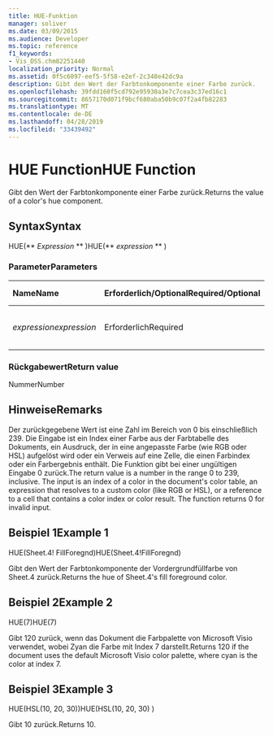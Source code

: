 ```yaml
---
title: HUE-Funktion
manager: soliver
ms.date: 03/09/2015
ms.audience: Developer
ms.topic: reference
f1_keywords:
- Vis_DSS.chm82251440
localization_priority: Normal
ms.assetid: 0f5c6097-eef5-5f58-e2ef-2c348e42dc9a
description: Gibt den Wert der Farbtonkomponente einer Farbe zurück.
ms.openlocfilehash: 39fdd160f5cd792e95930a3e7c7cea3c37ed16c1
ms.sourcegitcommit: 8657170d071f9bcf680aba50b9c07f2a4fb82283
ms.translationtype: MT
ms.contentlocale: de-DE
ms.lasthandoff: 04/28/2019
ms.locfileid: "33439492"
---
```

# <a name="hue-function"></a><span data-ttu-id="10957-103">HUE Function</span><span class="sxs-lookup"><span data-stu-id="10957-103">HUE Function</span></span>

<span data-ttu-id="10957-104">Gibt den Wert der Farbtonkomponente einer Farbe zurück.</span><span class="sxs-lookup"><span data-stu-id="10957-104">Returns the value of a color's hue component.</span></span>
  
## <a name="syntax"></a><span data-ttu-id="10957-105">Syntax</span><span class="sxs-lookup"><span data-stu-id="10957-105">Syntax</span></span>

<span data-ttu-id="10957-106">HUE(\*\* *Expression* \*\* )</span><span class="sxs-lookup"><span data-stu-id="10957-106">HUE(\*\* *expression* \*\* )</span></span> 
  
### <a name="parameters"></a><span data-ttu-id="10957-107">Parameter</span><span class="sxs-lookup"><span data-stu-id="10957-107">Parameters</span></span>

|<span data-ttu-id="10957-108">**Name**</span><span class="sxs-lookup"><span data-stu-id="10957-108">**Name**</span></span>|<span data-ttu-id="10957-109">**Erforderlich/Optional**</span><span class="sxs-lookup"><span data-stu-id="10957-109">**Required/Optional**</span></span>|<span data-ttu-id="10957-110">**Datentyp**</span><span class="sxs-lookup"><span data-stu-id="10957-110">**Data Type**</span></span>|<span data-ttu-id="10957-111">**Beschreibung**</span><span class="sxs-lookup"><span data-stu-id="10957-111">**Description**</span></span>|
|:-----|:-----|:-----|:-----|
| <span data-ttu-id="10957-112">_expression_</span><span class="sxs-lookup"><span data-stu-id="10957-112">_expression_</span></span> <br/> |<span data-ttu-id="10957-113">Erforderlich</span><span class="sxs-lookup"><span data-stu-id="10957-113">Required</span></span>  <br/> |<span data-ttu-id="10957-114">**String**</span><span class="sxs-lookup"><span data-stu-id="10957-114">**String**</span></span> <br/> |<span data-ttu-id="10957-115">Ein Ausdruck, der eine Farbe ergibt.</span><span class="sxs-lookup"><span data-stu-id="10957-115">An expression that evaluates to a color.</span></span>  <br/> |
   
### <a name="return-value"></a><span data-ttu-id="10957-116">Rückgabewert</span><span class="sxs-lookup"><span data-stu-id="10957-116">Return value</span></span>

<span data-ttu-id="10957-117">Nummer</span><span class="sxs-lookup"><span data-stu-id="10957-117">Number</span></span>
  
## <a name="remarks"></a><span data-ttu-id="10957-118">Hinweise</span><span class="sxs-lookup"><span data-stu-id="10957-118">Remarks</span></span>

<span data-ttu-id="10957-p101">Der zurückgegebene Wert ist eine Zahl im Bereich von 0 bis einschließlich 239. Die Eingabe ist ein Index einer Farbe aus der Farbtabelle des Dokuments, ein Ausdruck, der in eine angepasste Farbe (wie RGB oder HSL) aufgelöst wird oder ein Verweis auf eine Zelle, die einen Farbindex oder ein Farbergebnis enthält. Die Funktion gibt bei einer ungültigen Eingabe 0 zurück.</span><span class="sxs-lookup"><span data-stu-id="10957-p101">The return value is a number in the range 0 to 239, inclusive. The input is an index of a color in the document's color table, an expression that resolves to a custom color (like RGB or HSL), or a reference to a cell that contains a color index or color result. The function returns 0 for invalid input.</span></span> 
  
## <a name="example-1"></a><span data-ttu-id="10957-122">Beispiel 1</span><span class="sxs-lookup"><span data-stu-id="10957-122">Example 1</span></span>

<span data-ttu-id="10957-123">HUE(Sheet.4! FillForegnd)</span><span class="sxs-lookup"><span data-stu-id="10957-123">HUE(Sheet.4!FillForegnd)</span></span>
  
<span data-ttu-id="10957-124">Gibt den Wert der Farbtonkomponente der Vordergrundfüllfarbe von Sheet.4 zurück.</span><span class="sxs-lookup"><span data-stu-id="10957-124">Returns the hue of Sheet.4's fill foreground color.</span></span>
  
## <a name="example-2"></a><span data-ttu-id="10957-125">Beispiel 2</span><span class="sxs-lookup"><span data-stu-id="10957-125">Example 2</span></span>

<span data-ttu-id="10957-126">HUE(7)</span><span class="sxs-lookup"><span data-stu-id="10957-126">HUE(7)</span></span>
  
<span data-ttu-id="10957-127">Gibt 120 zurück, wenn das Dokument die Farbpalette von Microsoft Visio verwendet, wobei Zyan die Farbe mit Index 7 darstellt.</span><span class="sxs-lookup"><span data-stu-id="10957-127">Returns 120 if the document uses the default Microsoft Visio color palette, where cyan is the color at index 7.</span></span>
  
## <a name="example-3"></a><span data-ttu-id="10957-128">Beispiel 3</span><span class="sxs-lookup"><span data-stu-id="10957-128">Example 3</span></span>

<span data-ttu-id="10957-129">HUE(HSL(10, 20, 30))</span><span class="sxs-lookup"><span data-stu-id="10957-129">HUE(HSL(10, 20, 30) )</span></span>
  
<span data-ttu-id="10957-130">Gibt 10 zurück.</span><span class="sxs-lookup"><span data-stu-id="10957-130">Returns 10.</span></span>
  


